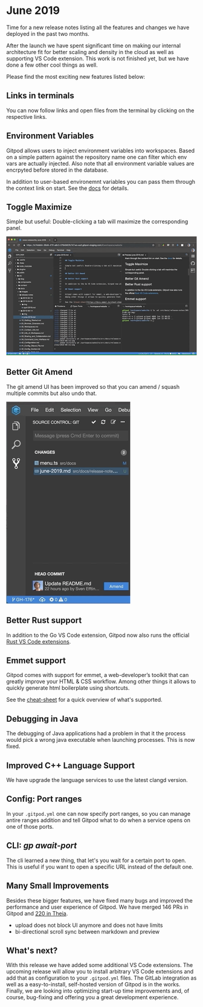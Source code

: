 # June 2019

Time for a new release notes listing all the features and changes we have deployed in the past two months.

After the launch we have spent significant time on making our internal architecture fit for better scaling and density in the cloud as well
as supporting VS Code extension. This work is not finished yet, but we have done a few other cool things as well.

Please find the most exciting new features listed below:

## Links in terminals

You can now follow links and open files from the terminal by clicking on the respective links.

## Environment Variables

Gitpod allows users to inject environment variables into workspaces. Based on a simple pattern against the repository name
one can filter which env vars are actually injected. Also note that all environment variable values are encrpyted before stored in the database.

In addition to user-based environemnt variables you can pass them through the context link on start. See the [docs](/docs/47_Environment_Variables/) for details.

## Toggle Maximize

Simple but useful: Double-clicking a tab will maximize the corresponding panel.

![Maximize](./img/maximize.gif)
## Better Git Amend

The git amend UI has been improved so that you can amend / squash multiple commits but also
undo that.

![Git amend](./img/git-amend.gif)

## Better Rust support

In addition to the Go VS Code extension, Gitpod now also runs the official [Rust VS Code extensions](https://github.com/rust-lang/rls-vscode).

## Emmet support

Gitpod comes with support for emmet, a web-developer’s toolkit that can greatly improve your HTML & CSS workflow.
Among other things it allows to quickly generate html boilerplate using shortcuts.

See the [cheat-sheet](https://docs.emmet.io/cheat-sheet/) for a quick overview of what's supported.

## Debugging in Java

The debugging of Java applications had a problem in that it the process would pick a wrong java executable when launching processes.
This is now fixed.

## Improved C++ Language Support

We have upgrade the language services to use the latest clangd version.

## Config: Port ranges

In your `.gitpod.yml` one can now specify port ranges, so you can manage antire ranges addition
and tell Gitpod what to do when a service opens on one of those ports.



## CLI: _gp await-port_

The cli learned a new thing, that let's you wait for a certain port to open.
This is useful if you want to open a specific URL instead of the default one.

## Many Small Improvements
Besides these bigger features, we have fixed many bugs and improved the performance and user experience of Gitpod.
We have merged 146 PRs in Gitpod and [220 in Theia](https://github.com/theia-ide/theia/pulls?utf8=%E2%9C%93&q=is%3Apr+merged%3A%3E2019-04-01+).

 - upload does not block UI anymore and does not have limits
 - bi-directional scroll sync between markdown and preview

## What's next?

With this release we have added some additional VS Code extensions.
The upcoming release will allow you to install arbitrary VS Code extensions and add that as configuration to your `.gitpod.yml` files.
The GitLab integration as well as a easy-to-install, self-hosted version of Gitpod is in the works.
Finally, we are looking into optimizing start-up time improvements and, of course, bug-fixing and offering you a great development experience.
